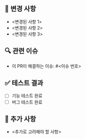 ## 📝 변경 사항  
[//]: # (이 PR에서 수행된 변경 사항에 대해 설명)  
- <변경된 사항 1>  
- <변경된 사항 2>  
- <변경된 사항 3>  
  
## 🔍 관련 이슈  
- 이 PR이 해결하는 이슈: #<이슈 번호>  
  
## ✅ 테스트 결과  
- [ ] 기능 테스트 완료  
- [ ] 버그 테스트 완료  
  
## 📌 추가 사항  
- <추가로 고려해야 할 사항>
